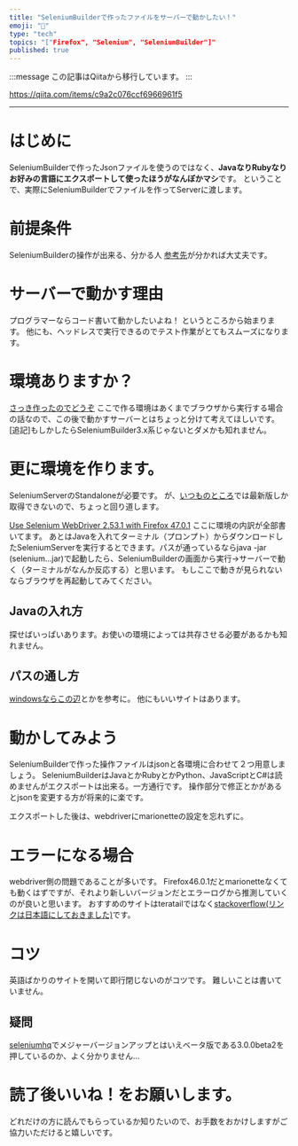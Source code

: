 ```yaml
---
title: "SeleniumBuilderで作ったファイルをサーバーで動かしたい！"
emoji: "📝"
type: "tech"
topics: "["Firefox", "Selenium", "SeleniumBuilder"]"
published: true
---
```


:::message
この記事はQiitaから移行しています。
:::

https://qiita.com/items/c9a2c076ccf6966961f5

---

# はじめに
SeleniumBuilderで作ったJsonファイルを使うのではなく、**JavaなりRubyなりお好みの言語にエクスポートして使ったほうがなんぼかマシ**です。
ということで、実際にSeleniumBuilderでファイルを作ってServerに渡します。

# 前提条件
SeleniumBuilderの操作が出来る、分かる人
[参考先](http://qiita.com/nomurasan/items/39ebe76f0542bb2df00f)が分かれば大丈夫です。


# サーバーで動かす理由
プログラマーならコード書いて動かしたいよね！
というところから始まります。
他にも、ヘッドレスで実行できるのでテスト作業がとてもスムーズになります。

# 環境ありますか？
[さっき作ったのでどうぞ](http://qiita.com/nomurasan/items/0e8c342576c90ce2a4cf)
ここで作る環境はあくまでブラウザから実行する場合の話なので、この後で動かすサーバーとはちょっと分けて考えてほしいです。
[追記]もしかしたらSeleniumBuilder3.x系じゃないとダメかも知れません。

# 更に環境を作ります。
SeleniumServerのStandaloneが必要です。
が、[いつものところ](http://docs.seleniumhq.org/)では最新版しか取得できないので、ちょっと回り道します。

[Use Selenium WebDriver 2.53.1 with Firefox 47.0.1](http://seleniumsimplified.com/2016/06/use_selenium_webdriver_jar_locally/)
ここに環境の内訳が全部書いてます。
あとはJavaを入れてターミナル（プロンプト）からダウンロードしたSeleniumServerを実行するとできます。パスが通っているならjava -jar (selenium...jar)で起動したら、SeleniumBuilderの画面から実行->サーバーで動く（ターミナルがなんか反応する）と思います。
もしここで動きが見られないならブラウザを再起動してみてください。

## Javaの入れ方
探せばいっぱいあります。お使いの環境によっては共存させる必要があるかも知れません。

## パスの通し方
[windowsならこの辺](http://realize.jounin.jp/path.html)とかを参考に。
他にもいいサイトはあります。

# 動かしてみよう
SeleniumBuilderで作った操作ファイルはjsonと各環境に合わせて２つ用意しましょう。
SeleniumBuilderはJavaとかRubyとかPython、JavaScriptとC#は読めませんがエクスポートは出来る。一方通行です。
操作部分で修正とかがあるとjsonを変更する方が将来的に楽です。

エクスポートした後は、webdriverにmarionetteの設定を忘れずに。

# エラーになる場合
webdriver側の問題であることが多いです。
Firefox46.0.1だとmarionetteなくても動くはずですが、それより新しいバージョンだとエラーログから推測していくのが良いと思います。
おすすめのサイトはteratailではなく[stackoverflow(リンクは日本語にしておきました)](http://ja.stackoverflow.com/)です。

# コツ
英語ばかりのサイトを開いて即行閉じないのがコツです。
難しいことは書いていません。

## 疑問
[seleniumhq](http://docs.seleniumhq.org/)でメジャーバージョンアップとはいえベータ版である3.0.0beta2を押しているのか、よく分かりません…

# 読了後いいね！をお願いします。
どれだけの方に読んでもらっているか知りたいので、お手数をおかけしますがご協力いただけると嬉しいです。

